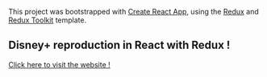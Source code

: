 This project was bootstrapped with [Create React App](https://github.com/facebook/create-react-app), using the [Redux](https://redux.js.org/) and [Redux Toolkit](https://redux-toolkit.js.org/) template.

## Disney+ reproduction in React with Redux !

[Click here to visit the website !](https://disney-plus-7df9b.web.app/)

